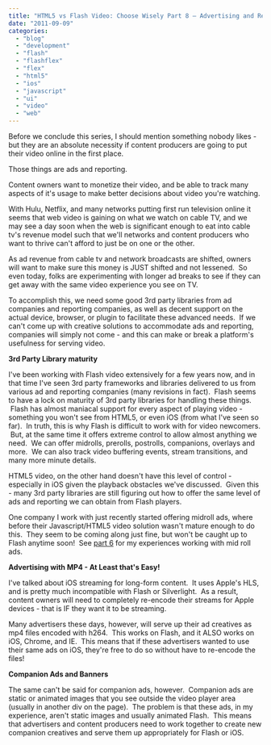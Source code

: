 ```yaml
---
title: "HTML5 vs Flash Video: Choose Wisely Part 8 – Advertising and Reporting"
date: "2011-09-09"
categories:
  - "blog"
  - "development"
  - "flash"
  - "flashflex"
  - "flex"
  - "html5"
  - "ios"
  - "javascript"
  - "ui"
  - "video"
  - "web"
---
```


Before we conclude this series, I should mention something nobody likes - but they are an absolute necessity if content producers are going to put their video online in the first place.

Those things are ads and reporting.

Content owners want to monetize their video, and be able to track many aspects of it's usage to make better decisions about video you're watching.

With Hulu, Netflix, and many networks putting first run television online it seems that web video is gaining on what we watch on cable TV, and we may see a day soon when the web is significant enough to eat into cable tv's revenue model such that we'll networks and content producers who want to thrive can't afford to just be on one or the other.

As ad revenue from cable tv and network broadcasts are shifted, owners will want to make sure this money is JUST shifted and not lessened.  So even today, folks are experimenting with longer ad breaks to see if they can get away with the same video experience you see on TV.

To accomplish this, we need some good 3rd party libraries from ad companies and reporting companies, as well as decent support on the actual device, browser, or plugin to facilitate these advanced needs.  If we can't come up with creative solutions to accommodate ads and reporting, companies will simply not come - and this can make or break a platform's usefulness for serving video.

**3rd Party Library maturity**

I've been working with Flash video extensively for a few years now, and in that time I've seen 3rd party frameworks and libraries delivered to us from various ad and reporting companies (many revisions in fact).  Flash seems to have a lock on maturity of 3rd party libraries for handling these things.  Flash has almost maniacal support for every aspect of playing video - something you won't see from HTML5, or even iOS (from what I've seen so far).  In truth, this is why Flash is difficult to work with for video newcomers.  But, at the same time it offers extreme control to allow almost anything we need.  We can offer midrolls, prerolls, postrolls, companions, overlays and more.  We can also track video buffering events, stream transitions, and many more minute details.

HTML5 video, on the other hand doesn't have this level of control - especially in iOS given the playback obstacles we've discussed.  Given this - many 3rd party libraries are still figuring out how to offer the same level of ads and reporting we can obtain from Flash players.

One company I work with just recently started offering midroll ads, where before their Javascript/HTML5 video solution wasn't mature enough to do this.  They seem to be coming along just fine, but won't be caught up to Flash anytime soon!  See [part 6](/blog/2011/09/09/html5-vs-flash-video-choose-wisely-part-6-apples-html5-vs-normal-html5/ "HTML5 vs Flash Video: Choose Wisely Part 6 – Apple’s HTML5 vs Normal HTML5") for my experiences working with mid roll ads.

**Advertising with MP4 - At Least that's Easy!**

I've talked about iOS streaming for long-form content.  It uses Apple's HLS, and is pretty much incompatible with Flash or Silverlight.  As a result, content owners will need to completely re-encode their streams for Apple devices - that is IF they want it to be streaming.

Many advertisers these days, however, will serve up their ad creatives as mp4 files encoded with h264.  This works on Flash, and it ALSO works on iOS, Chrome, and IE.  This means that if these advertisers wanted to use their same ads on iOS, they're free to do so without have to re-encode the files!

**Companion Ads and Banners**

The same can't be said for companion ads, however.  Companion ads are static or animated images that you see outside the video player area (usually in another div on the page).  The problem is that these ads, in my experience, aren't static images and usually animated Flash.  This means that advertisers and content producers need to work together to create new companion creatives and serve them up appropriately for Flash or iOS.
